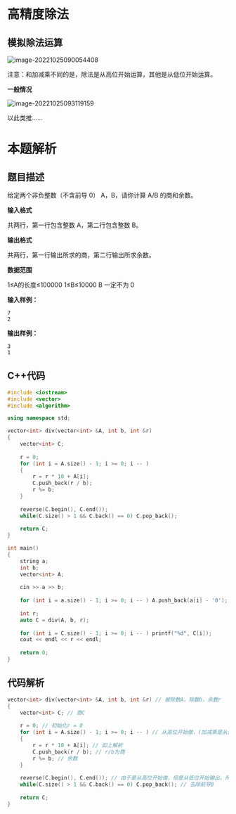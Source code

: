 # 高精度除法

## 模拟除法运算

![image-20221025090054408](https://cdn.jsdelivr.net/gh/Lx001T/my-imgs/jq2022/image-20221025090054408.png)

注意：和加减乘不同的是，除法是从高位开始运算，其他是从低位开始运算。

**一般情况**

![image-20221025093119159](https://cdn.jsdelivr.net/gh/Lx001T/my-imgs/jq2022/image-20221025093119159.png)

以此类推……

# 本题解析

## 题目描述

给定两个非负整数（不含前导 0） A，B，请你计算 A/B 的商和余数。

**输入格式**

共两行，第一行包含整数 A，第二行包含整数 B。

**输出格式**

共两行，第一行输出所求的商，第二行输出所求余数。

**数据范围**

1≤A的长度≤100000
1≤B≤10000
B 一定不为 0

**输入样例：**

```
7
2
```

**输出样例：**

```
3
1
```

## C++代码

```C++
#include <iostream>
#include <vector>
#include <algorithm>

using namespace std;

vector<int> div(vector<int> &A, int b, int &r)
{
    vector<int> C;
    
    r = 0;
    for (int i = A.size() - 1; i >= 0; i -- )
    {
        r = r * 10 + A[i];
        C.push_back(r / b);
        r %= b;
    }
    
    reverse(C.begin(), C.end());
    while(C.size() > 1 && C.back() == 0) C.pop_back();
    
    return C;
}

int main()
{
    string a;
    int b;
    vector<int> A;
    
    cin >> a >> b;
    
    for (int i = a.size() - 1; i >= 0; i -- ) A.push_back(a[i] - '0');
    
    int r;
    auto C = div(A, b, r);
    
    for (int i = C.size() - 1; i >= 0; i -- ) printf("%d", C[i]);
    cout << endl << r << endl;
    
    return 0;
}
```

## 代码解析

```C++
vector<int> div(vector<int> &A, int b, int &r) // 被除数A，除数b，余数r
{
    vector<int> C; // 商C
    
    r = 0; // 初始化r = 0
    for (int i = A.size() - 1; i >= 0; i -- ) // 从高位开始做，(加减乘是从低位开始)
    {
        r = r * 10 + A[i]; // 如上解析
        C.push_back(r / b); // r/b为商
        r %= b; // 余数
    }
    
    reverse(C.begin(), C.end()); // 由于是从高位开始做，但是从低位开始输出。所以需要翻转
    while(C.size() > 1 && C.back() == 0) C.pop_back(); // 去除前导0
    
    return C;
}
```

